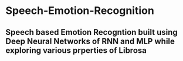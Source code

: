 # Speech-Emotion-Recognition

## Speech based Emotion Recogntion built using Deep Neural Networks of RNN and MLP while exploring various prperties of Librosa
